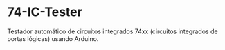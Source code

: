 # 74-IC-Tester
Testador automático de circuitos integrados 74xx (circuitos integrados de portas lógicas) usando Arduino.
